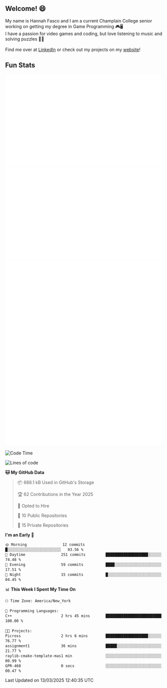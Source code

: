 ## Welcome! :smile:
My name is Hannah Fasco and I am a current Champlain College senior working on getting my degree in Game Programming :video_game::desktop_computer:\
I have a passion for video games and coding, but love listening to music and solving puzzles :musical_note::jigsaw:\
\
Find me over at [LinkedIn](https://www.linkedin.com/in/hannahfasco/) or check out my projects on my [website](https://hannah1590.github.io/)!

## Fun Stats
![](https://raw.githubusercontent.com/hannah1590/github-stats/master/generated/overview.svg#gh-dark-mode-only) ![](https://raw.githubusercontent.com/hannah1590/github-stats/master/generated/languages.svg#gh-dark-mode-only)
![](https://raw.githubusercontent.com/hannah1590/github-stats/master/generated/overview.svg#gh-light-mode-only) ![](https://raw.githubusercontent.com/hannah1590/github-stats/master/generated/languages.svg#gh-light-mode-only)


<!--START_SECTION:waka-->
![Code Time](http://img.shields.io/badge/Code%20Time-14%20hrs%2045%20mins-blue)

![Lines of code](https://img.shields.io/badge/From%20Hello%20World%20I%27ve%20Written-882.1%20thousand%20lines%20of%20code-blue)

**🐱 My GitHub Data** 

> 📦 688.1 kB Used in GitHub's Storage 
 > 
> 🏆 62 Contributions in the Year 2025
 > 
> 💼 Opted to Hire
 > 
> 📜 10 Public Repositories 
 > 
> 🔑 15 Private Repositories 
 > 
**I'm an Early 🐤** 

```text
🌞 Morning                12 commits          █░░░░░░░░░░░░░░░░░░░░░░░░   03.56 % 
🌆 Daytime                251 commits         ███████████████████░░░░░░   74.48 % 
🌃 Evening                59 commits          ████░░░░░░░░░░░░░░░░░░░░░   17.51 % 
🌙 Night                  15 commits          █░░░░░░░░░░░░░░░░░░░░░░░░   04.45 % 
```


📊 **This Week I Spent My Time On** 

```text
🕑︎ Time Zone: America/New_York

💬 Programming Languages: 
C++                      2 hrs 45 mins       █████████████████████████   100.00 % 

🐱‍💻 Projects: 
Picross                  2 hrs 6 mins        ███████████████████░░░░░░   76.77 % 
assignment1              36 mins             █████░░░░░░░░░░░░░░░░░░░░   21.77 % 
raylib-cmake-template-mas1 min               ░░░░░░░░░░░░░░░░░░░░░░░░░   00.99 % 
GPR-460                  0 secs              ░░░░░░░░░░░░░░░░░░░░░░░░░   00.47 % 
```


 Last Updated on 13/03/2025 12:40:35 UTC
<!--END_SECTION:waka-->

<!--
Remove periods when ready to generate waka time
<.!--START_SECTION:waka-simple--.>
<.!--END_SECTION:waka-simple--.>
-->

<!--
Here are some ideas to get you started:

- 🔭 I’m currently working on ...
- 🌱 I’m currently learning ...
- 👯 I’m looking to collaborate on ...
- 🤔 I’m looking for help with ...
- 💬 Ask me about ...
- 📫 How to reach me: ...
- 😄 Pronouns: ...
- ⚡ Fun fact: ...
-->
